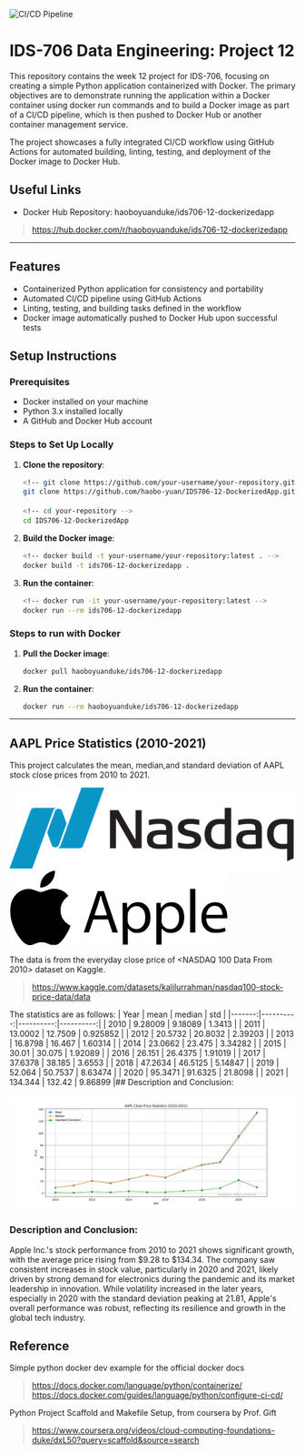 ![CI/CD Pipeline](https://github.com/haobo-yuan/IDS706-12-DockerizedApp/actions/workflows/main.yml/badge.svg)

# IDS-706 Data Engineering: Project 12

This repository contains the week 12 project for IDS-706, focusing on creating a simple Python application containerized with Docker. The primary objectives are to demonstrate running the application within a Docker container using docker run commands and to build a Docker image as part of a CI/CD pipeline, which is then pushed to Docker Hub or another container management service.

The project showcases a fully integrated CI/CD workflow using GitHub Actions for automated building, linting, testing, and deployment of the Docker image to Docker Hub.

## Useful Links

- Docker Hub Repository: haoboyuanduke/ids706-12-dockerizedapp
> https://hub.docker.com/r/haoboyuanduke/ids706-12-dockerizedapp

---

## Features
- Containerized Python application for consistency and portability
- Automated CI/CD pipeline using GitHub Actions
- Linting, testing, and building tasks defined in the workflow
- Docker image automatically pushed to Docker Hub upon successful tests

## Setup Instructions

### Prerequisites
- Docker installed on your machine
- Python 3.x installed locally
- A GitHub and Docker Hub account

### Steps to Set Up Locally

1. **Clone the repository**:
    ```bash
    <!-- git clone https://github.com/your-username/your-repository.git -->
    git clone https://github.com/haobo-yuan/IDS706-12-DockerizedApp.git

    <!-- cd your-repository -->
    cd IDS706-12-DockerizedApp
    ```

2. **Build the Docker image**:
    ```bash
    <!-- docker build -t your-username/your-repository:latest . -->
    docker build -t ids706-12-dockerizedapp .
    ```

3. **Run the container**:
    ```bash
    <!-- docker run -it your-username/your-repository:latest -->
    docker run --rm ids706-12-dockerizedapp
    ```

### Steps to run with Docker

1. **Pull the Docker image**:
    ```bash
    docker pull haoboyuanduke/ids706-12-dockerizedapp
    ```

2. **Run the container**:
    ```bash
    docker run --rm haoboyuanduke/ids706-12-dockerizedapp
    ```

---

## AAPL Price Statistics (2010-2021)

This project calculates the mean, median,and standard deviation of AAPL stock close prices from 2010 to 2021.

![Logo Nasdaq](pictures/Logo_Nasdaq.png)![Logo AAPL](pictures/Logo_AAPL.png)

The data is from the everyday close price of <NASDAQ 100 Data From 2010> dataset on Kaggle.
>https://www.kaggle.com/datasets/kalilurrahman/nasdaq100-stock-price-data/data 

The statistics are as follows:
|   Year |      mean |    median |       std |
|-------:|----------:|----------:|----------:|
|   2010 |   9.28009 |   9.18089 |  1.3413   |
|   2011 |  13.0002  |  12.7509  |  0.925852 |
|   2012 |  20.5732  |  20.8032  |  2.39203  |
|   2013 |  16.8798  |  16.467   |  1.60314  |
|   2014 |  23.0662  |  23.475   |  3.34282  |
|   2015 |  30.01    |  30.075   |  1.92089  |
|   2016 |  26.151   |  26.4375  |  1.91019  |
|   2017 |  37.6378  |  38.185   |  3.6553   |
|   2018 |  47.2634  |  46.5125  |  5.14847  |
|   2019 |  52.064   |  50.7537  |  8.63474  |
|   2020 |  95.3471  |  91.6325  | 21.8098   |
|   2021 | 134.344   | 132.42    |  9.86899  |## Description and Conclusion:


![Plot](pictures/plot.png)

### Description and Conclusion:
Apple Inc.'s stock performance from 2010 to 2021 shows significant growth, with the average
price rising from $9.28 to $134.34. The company saw consistent increases in stock value, 
particularly in 2020 and 2021, likely driven by strong demand for electronics during the pandemic
and its market leadership in innovation. While volatility increased in the later years, especially
in 2020 with the standard deviation peaking at 21.81, Apple's overall performance was robust,
reflecting its resilience and growth in the global tech industry.


## Reference

Simple python docker dev example for the official docker docs
> https://docs.docker.com/language/python/containerize/
> https://docs.docker.com/guides/language/python/configure-ci-cd/

Python Project Scaffold and Makefile Setup, from coursera by Prof. Gift
> https://www.coursera.org/videos/cloud-computing-foundations-duke/dxL50?query=scaffold&source=search
